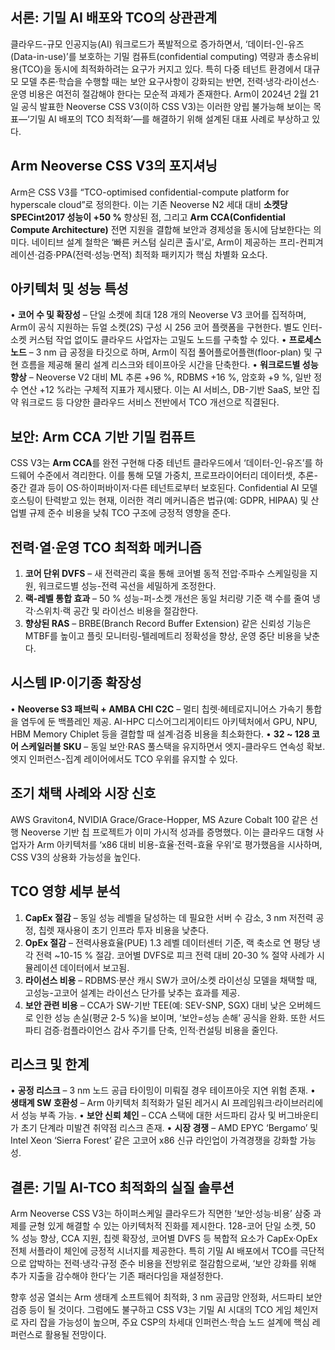 ## 서론: 기밀 AI 배포와 TCO의 상관관계
클라우드-규모 인공지능(AI) 워크로드가 폭발적으로 증가하면서, ‘데이터-인-유즈(Data-in-use)’를 보호하는 기밀 컴퓨트(confidential computing) 역량과 총소유비용(TCO)을 동시에 최적화하려는 요구가 커지고 있다. 특히 다중 테넌트 환경에서 대규모 모델 추론·학습을 수행할 때는 보안 요구사항이 강화되는 반면, 전력·냉각·라이선스·운영 비용은 여전히 절감해야 한다는 모순적 과제가 존재한다. Arm이 2024년 2월 21일 공식 발표한 Neoverse CSS V3(이하 CSS V3)는 이러한 양립 불가능해 보이는 목표—‘기밀 AI 배포의 TCO 최적화’—를 해결하기 위해 설계된 대표 사례로 부상하고 있다.

## Arm Neoverse CSS V3의 포지셔닝
Arm은 CSS V3를 “TCO-optimised confidential-compute platform for hyperscale cloud”로 정의한다. 이는 기존 Neoverse N2 세대 대비 **소켓당 SPECint2017 성능이 +50 %** 향상된 점, 그리고 **Arm CCA(Confidential Compute Architecture)** 전면 지원을 결합해 보안과 경제성을 동시에 담보한다는 의미다. 네이티브 설계 철학은 ‘빠른 커스텀 실리콘 출시’로, Arm이 제공하는 프리-컨피겨레이션·검증·PPA(전력·성능·면적) 최적화 패키지가 핵심 차별화 요소다.

## 아키텍처 및 성능 특성
• **코어 수 및 확장성** – 단일 소켓에 최대 128 개의 Neoverse V3 코어를 집적하며, Arm이 공식 지원하는 듀얼 소켓(2S) 구성 시 256 코어 플랫폼을 구현한다. 별도 인터-소켓 커스텀 작업 없이도 클라우드 사업자는 고밀도 노드를 구축할 수 있다.
• **프로세스 노드** – 3 nm 급 공정을 타깃으로 하며, Arm이 직접 풀어플로어플랜(floor-plan) 및 구현 흐름을 제공해 물리 설계 리스크와 테이프아웃 시간을 단축한다.
• **워크로드별 성능 향상** – Neoverse V2 대비 ML 추론 +96 %, RDBMS +16 %, 암호화 +9 %, 일반 정수 연산 +12 %라는 구체적 지표가 제시됐다. 이는 AI 서비스, DB-기반 SaaS, 보안 집약 워크로드 등 다양한 클라우드 서비스 전반에서 TCO 개선으로 직결된다.

## 보안: Arm CCA 기반 기밀 컴퓨트
CSS V3는 **Arm CCA**를 완전 구현해 다중 테넌트 클라우드에서 ‘데이터-인-유즈’를 하드웨어 수준에서 격리한다. 이를 통해 모델 가중치, 프로프라이어터리 데이터셋, 추론-중간 결과 등이 OS·하이퍼바이저·다른 테넌트로부터 보호된다. Confidential AI 모델 호스팅이 탄력받고 있는 현재, 이러한 격리 메커니즘은 법규(예: GDPR, HIPAA) 및 산업별 규제 준수 비용을 낮춰 TCO 구조에 긍정적 영향을 준다.

## 전력·열·운영 TCO 최적화 메커니즘
1) **코어 단위 DVFS** – 새 전력관리 훅을 통해 코어별 동적 전압·주파수 스케일링을 지원, 워크로드별 성능-전력 곡선을 세밀하게 조정한다.
2) **랙-레벨 통합 효과** – 50 % 성능-퍼-소켓 개선은 동일 처리량 기준 랙 수를 줄여 냉각·스위치·랙 공간 및 라이선스 비용을 절감한다.
3) **향상된 RAS** – BRBE(Branch Record Buffer Extension) 같은 신뢰성 기능은 MTBF를 높이고 플릿 모니터링-텔레메트리 정확성을 향상, 운영 중단 비용을 낮춘다.

## 시스템 IP·이기종 확장성
• **Neoverse S3 패브릭 + AMBA CHI C2C** – 멀티 칩렛·헤테로지니어스 가속기 통합을 염두에 둔 백플레인 제공. AI-HPC 디스어그리게이티드 아키텍처에서 GPU, NPU, HBM Memory Chiplet 등을 결합할 때 설계·검증 비용을 최소화한다.
• **32 ~ 128 코어 스케일러블 SKU** – 동일 보안·RAS 풀스택을 유지하면서 엣지-클라우드 연속성 확보. 엣지 인퍼런스-집계 레이어에서도 TCO 우위를 유지할 수 있다.

## 조기 채택 사례와 시장 신호
AWS Graviton4, NVIDIA Grace/Grace-Hopper, MS Azure Cobalt 100 같은 선행 Neoverse 기반 칩 프로젝트가 이미 가시적 성과를 증명했다. 이는 클라우드 대형 사업자가 Arm 아키텍처를 ‘x86 대비 비용-효율·전력-효율 우위’로 평가했음을 시사하며, CSS V3의 상용화 가능성을 높인다.

## TCO 영향 세부 분석
1) **CapEx 절감** – 동일 성능 레벨을 달성하는 데 필요한 서버 수 감소, 3 nm 저전력 공정, 칩렛 재사용이 초기 인프라 투자 비용을 낮춘다.
2) **OpEx 절감** – 전력사용효율(PUE) 1.3 레벨 데이터센터 기준, 랙 축소로 연 평당 냉각 전력 ~10-15 % 절감. 코어별 DVFS로 피크 전력 대비 20-30 % 절약 사례가 시뮬레이션 데이터에서 보고됨.
3) **라이선스 비용** – RDBMS·분산 캐시 SW가 코어/소켓 라이선싱 모델을 채택할 때, 고성능-고코어 설계는 라이선스 단가를 낮추는 효과를 제공.
4) **보안 관련 비용** – CCA가 SW-기반 TEE(예: SEV-SNP, SGX) 대비 낮은 오버헤드로 인한 성능 손실(평균 2-5 %)을 보이며, ‘보안=성능 손해’ 공식을 완화. 또한 서드파티 검증·컴플라이언스 감사 주기를 단축, 인적·컨설팅 비용을 줄인다.

## 리스크 및 한계
• **공정 리스크** – 3 nm 노드 공급 타이밍이 미뤄질 경우 테이프아웃 지연 위험 존재.
• **생태계 SW 호환성** – Arm 아키텍처 최적화가 덜된 레거시 AI 프레임워크·라이브러리에서 성능 부족 가능.
• **보안 신뢰 체인** – CCA 스택에 대한 서드파티 감사 및 버그바운티가 초기 단계라 미발견 취약점 리스크 존재.
• **시장 경쟁** – AMD EPYC ‘Bergamo’ 및 Intel Xeon ‘Sierra Forest’ 같은 고코어 x86 신규 라인업이 가격경쟁을 강화할 가능성.

## 결론: 기밀 AI-TCO 최적화의 실질 솔루션
Arm Neoverse CSS V3는 하이퍼스케일 클라우드가 직면한 ‘보안·성능·비용’ 삼중 과제를 균형 있게 해결할 수 있는 아키텍처적 진화를 제시한다. 128-코어 단일 소켓, 50 % 성능 향상, CCA 지원, 칩렛 확장성, 코어별 DVFS 등 복합적 요소가 CapEx·OpEx 전체 서플라이 체인에 긍정적 시너지를 제공한다. 특히 기밀 AI 배포에서 TCO를 극단적으로 압박하는 전력·냉각·규정 준수 비용을 전방위로 절감함으로써, ‘보안 강화를 위해 추가 지출을 감수해야 한다’는 기존 패러다임을 재설정한다.

향후 성공 열쇠는 Arm 생태계 소프트웨어 최적화, 3 nm 공급망 안정화, 서드파티 보안 검증 등이 될 것이다. 그럼에도 불구하고 CSS V3는 기밀 AI 시대의 TCO 게임 체인저로 자리 잡을 가능성이 높으며, 주요 CSP의 차세대 인퍼런스·학습 노드 설계에 핵심 레퍼런스로 활용될 전망이다.
